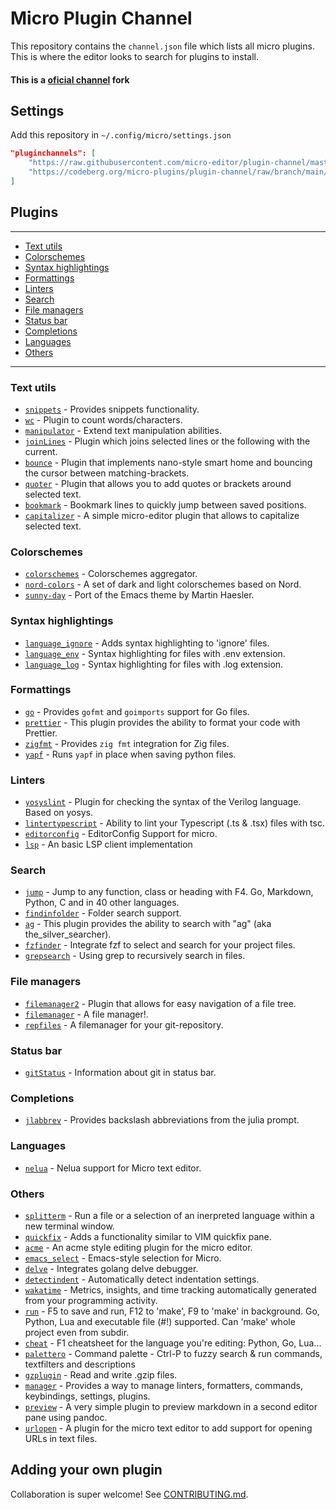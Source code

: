 # Micro Plugin Channel

This repository contains the `channel.json` file which lists all micro plugins. This is where the editor looks to search for plugins to install.

#### This is a [oficial channel](https://github.com/micro-editor/plugin-channel/) fork

## Settings

Add this repository in `~/.config/micro/settings.json`

```json
"pluginchannels": [
    "https://raw.githubusercontent.com/micro-editor/plugin-channel/master/channel.json",
    "https://codeberg.org/micro-plugins/plugin-channel/raw/branch/main/channel.json"
]
```

## Plugins

----

* [Text utils](#text-utils)
* [Colorschemes](#colorschemes)
* [Syntax highlightings](#syntax-highlightings)
* [Formattings](#formattings)
* [Linters](#linters)
* [Search](#search)
* [File managers](#file-managers)
* [Status bar](#status-bar)
* [Completions](#completions)
* [Languages](#languages)
* [Others](#others)

----

### Text utils

* [`snippets`](https://github.com/micro-editor/updated-plugins/tree/master/micro-snippets-plugin) - Provides snippets functionality.
* [`wc`](https://github.com/adamnpeace/micro-wc-plugin) - Plugin to count words/characters.
* [`manipulator`](https://github.com/NicolaiSoeborg/manipulator-plugin) - Extend text manipulation abilities.
* [`joinLines`](https://github.com/Lisiadito/join-lines-plugin) - Plugin which joins selected lines or the following with the current.
* [`bounce`](https://github.com/deusnefum/micro-bounce) - Plugin that implements nano-style smart home and bouncing the cursor between matching-brackets.
* [`quoter`](https://github.com/deusnefum/micro-quoter) - Plugin that allows you to add quotes or brackets around selected text.
* [`bookmark`](https://github.com/haqk/micro-bookmark) - Bookmark lines to quickly jump between saved positions.
* [`capitalizer`](https://github.com/CodeGiorgino/capitalizer) - A simple micro-editor plugin that allows to capitalize selected text.

### Colorschemes

* [`colorschemes`](https://codeberg.org/micro-plugins/colorschemes) - Colorschemes aggregator.
* [`nord-colors`](https://github.com/KiranWells/micro-nord-tc-colors) - A set of dark and light colorschemes based on Nord.
* [`sunny-day`](https://github.com/dwwmmn/micro-sunny-day) - Port of the Emacs theme by Martin Haesler.

### Syntax highlightings

* [`language_ignore`](https://codeberg.org/micro-plugins/language-ignore) - Adds syntax highlighting to 'ignore' files.
* [`language_env`](https://codeberg.org/micro-plugins/language-env) - Syntax highlighting for files with .env extension.
* [`language_log`](https://codeberg.org/micro-plugins/language-log) - Syntax highlighting for files with .log extension.

### Formattings

* [`go`](https://github.com/micro-editor/go-plugin) - Provides `gofmt` and `goimports` support for Go files.
* [`prettier`](https://github.com/sebkolind/micro-prettier) - This plugin provides the ability to format your code with Prettier.
* [`zigfmt`](https://github.com/squeek502/micro-zigfmt) - Provides `zig fmt` integration for Zig files.
* [`yapf`](https://github.com/a11ce/micro-yapf) - Runs `yapf` in place when saving python files.

### Linters

* [`yosyslint`](https://github.com/MuratovAS/micro-yosyslint) - Plugin for checking the syntax of the Verilog language. Based on yosys.
* [`lintertypescript`](https://github.com/sebkolind/micro-linter-typescript) - Ability to lint your Typescript (.ts & .tsx) files with tsc.
* [`editorconfig`](https://github.com/10sr/editorconfig-micro) - EditorConfig Support for micro.
* [`lsp`](https://github.com/AndCake/micro-plugin-lsp) - An basic LSP client implementation

### Search

* [`jump`](https://github.com/terokarvinen/micro-jump) - Jump to any function, class or heading with F4. Go, Markdown, Python, C and in 40 other languages.
* [`findinfolder`](https://codeberg.org/micro-plugins/findinfolder/raw/branch/main/repo.json) - Folder search support.
* [`ag`](https://github.com/sebkolind/micro-ag) - This plugin provides the ability to search with "ag" (aka the_silver_searcher).
* [`fzfinder`](https://github.com/MuratovAS/micro-fzfinder) - Integrate fzf to select and search for your project files.
* [`grepsearch`](https://github.com/gaenseklein/grepsearch) - Using grep to recursively search in files.

### File managers

* [`filemanager2`](https://codeberg.org/micro-plugins/filemanager2) - Plugin that allows for easy navigation of a file tree.
* [`filemanager`](https://github.com/NicolaiSoeborg/filemanager-plugin) - A file manager!.
* [`repfiles`](https://github.com/gaenseklein/repfiles) - A filemanager for your git-repository.

### Status bar

* [`gitStatus`](https://codeberg.org/micro-plugins/git-status) - Information about git in status bar.

### Completions

* [`jlabbrev`](https://github.com/MasFlam/jlabbrev) - Provides backslash abbreviations from the julia prompt.

### Languages

* [`nelua`](https://github.com/leapofazzam123/micro-nelua-plugin) - Nelua support for Micro text editor.

### Others

* [`splitterm`](https://github.com/lukhof/splitterm) - Run a file or a selection of an inerpreted language within a new terminal window.
* [`quickfix`](https://github.com/serge-v/micro-quickfix) - Adds a functionality similar to VIM quickfix pane.
* [`acme`](https://github.com/xxuejie/micro-acme) - An acme style editing plugin for the micro editor.
* [`emacs_select`](https://github.com/kesslern/micro-emacs-select) - Emacs-style selection for Micro.
* [`delve`](https://github.com/serge-v/micro-delve) - Integrates golang delve debugger.
* [`detectindent`](https://github.com/dmaluka/micro-detectindent) - Automatically detect indentation settings.
* [`wakatime`](https://github.com/wakatime/micro-wakatime) - Metrics, insights, and time tracking automatically generated from your programming activity.
* [`run`](https://github.com/terokarvinen/micro-run) - F5 to save and run, F12 to 'make', F9 to 'make' in background. Go, Python, Lua and executable file (#!) supported. Can 'make' whole project even from subdir.
* [`cheat`](https://github.com/terokarvinen/micro-cheat) - F1 cheatsheet for the language you're editing: Python, Go, Lua...
* [`palettero`](https://github.com/terokarvinen/palettero) - Command palette - Ctrl-P to fuzzy search & run commands, textfilters and descriptions
* [`gzplugin`](https://github.com/dzmanto/gzplugin4micro) - Read and write .gzip files.
* [`manager`](https://codeberg.org/micro-plugins/manager) - Provides a way to manage linters, formatters, commands, keybindings, settings, plugins.
* [`preview`](https://github.com/weebi/micro-preview) - A very simple plugin to preview markdown in a second editor pane using pandoc.
* [`urlopen`](https://github.com/pjg11/micro-urlopen) - A plugin for the micro text editor to add support for opening URLs in text files.

## Adding your own plugin

Collaboration is super welcome! See [CONTRIBUTING.md](https://codeberg.org/micro-plugins/plugin-channel/src/branch/main/CONTRIBUTING.md).
